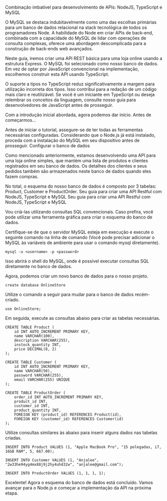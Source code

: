 Combinação imbatível para desenvolvimento de APIs: NodeJS, TypeScript e MySQL

O MySQL se destaca indubitavelmente como uma das escolhas primárias para um banco de dados relacional na stack tecnológica de todos os programadores Node. A habilidade do Node em criar APIs de back-end, combinada com a capacidade do MySQL de lidar com operações de consulta complexas, oferece uma abordagem descomplicada para a construção de back-ends web avançados.

Neste guia, iremos criar uma API REST básica para uma loja online usando a estrutura Express. O MySQL foi selecionado como nosso banco de dados. Em vez de optar por JavaScript convencional na implementação, escolhemos construir esta API usando TypeScript.

O suporte a tipos no TypeScript reduz significativamente a margem para utilização incorreta dos tipos. Isso contribui para a redação de um código mais claro e reutilizável. Se você é um iniciante em TypeScript ou deseja relembrar os conceitos da linguagem, consulte nosso guia para desenvolvedores de JavaScript antes de prosseguir.

Com a introdução inicial abordada, agora podemos dar início. Antes de começarmos...

Antes de iniciar o tutorial, assegure-se de ter todas as ferramentas necessárias configuradas. Considerando que o Node.js já está instalado, proceda com a instalação do MySQL em seu dispositivo antes de prosseguir.
Configurar o banco de dados

Como mencionado anteriormente, estamos desenvolvendo uma API para uma loja online simples, que mantém uma lista de produtos e clientes registrados em seu banco de dados. Os detalhes dos clientes e seus pedidos também são armazenados neste banco de dados quando eles fazem compras.

No total, o esquema do nosso banco de dados é composto por 3 tabelas: Product, Customer e ProductOrder.
Seu guia para criar uma API Restful com NodeJS, TypeScript e MySQL
Seu guia para criar uma API Restful com NodeJS, TypeScript e MySQL

Vou criá-las utilizando consultas SQL convencionais. Caso prefira, você pode utilizar uma ferramenta gráfica para criar o esquema do banco de dados.

Certifique-se de que o servidor MySQL esteja em execução e execute o seguinte comando na linha de comando (Você pode precisar adicionar o MySQL às variáveis de ambiente para usar o comando mysql diretamente).
```
mysql -u <username> -p <password>
```
Isso abrirá o shell do MySQL, onde é possível executar consultas SQL diretamente no banco de dados.

Agora, podemos criar um novo banco de dados para o nosso projeto.
```
create database OnlineStore
```
Utilize o comando a seguir para mudar para o banco de dados recém-criado.
```
use OnlineStore;
```
Em seguida, execute as consultas abaixo para criar as tabelas necessárias.
```
CREATE TABLE Product (
    id INT AUTO_INCREMENT PRIMARY KEY,
    name VARCHAR(100),
    description VARCHAR(255),
    instock_quantity INT,
    price DECIMAL(8, 2)
);

CREATE TABLE Customer (
    id INT AUTO_INCREMENT PRIMARY KEY,
    name VARCHAR(50),
    password VARCHAR(255),
    email VARCHAR(255) UNIQUE
);

CREATE TABLE ProductOrder (
    order_id INT AUTO_INCREMENT PRIMARY KEY,
    product_id INT,
    customer_id INT,
    product_quantity INT,
    FOREIGN KEY (product_id) REFERENCES Product(id),
    FOREIGN KEY (customer_id) REFERENCES Customer(id)
);
```
Utilize consultas similares às abaixo para inserir alguns dados nas tabelas criadas.
```
INSERT INTO Product VALUES (1, "Apple MacBook Pro", "15 polegadas, i7, 16GB RAM", 5, 667.00);
```
```
INSERT INTO Customer VALUES (1, "Anjalee", "2w33he94yg4mx88j9j2hy4uhd32w", "anjalee@gmail.com");
```
```
INSERT INTO ProductOrder VALUES (1, 1, 1, 1);
```
Excelente! Agora o esquema do banco de dados está concluído. Vamos avançar para o Node.js e começar a implementação da API na próxima etapa.
